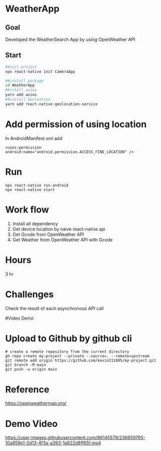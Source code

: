 # WeatherApp 

## Goal
Developed the WeatherSearch App by using OpenWeather API
## Start

```bash 
##init project 
npx react-native init CameraApp  

##install package 
cd WeatherApp  
##intall axios
yarn add axios 
##install Geoloation 
yarn add react-native-geolocation-service
```

# Add permission of using location 
In AndroidManifest.xml add 
```
<uses-permission android:name="android.permission.ACCESS_FINE_LOCATION" />
```
# Run

```
npx react-native run-android 
npx react-native start
```
# 

# Work flow 

1. Install all dependency 
2. Get device location by naive react-native api
3. Get Gcode from OpenWeather API
4. Get Weather from OpenWeather API with Gcode 

# Hours 
3 hr

# Challenges

Check the result of each asynchronous API call 

#Video Demo


# Upload to Github by github cli 

```
# create a remote repository from the current directory
gh repo create my-project --private --source=. --remote=upstream
git remote add origin https://github.com/kevin211005/my-project.git
git branch -M main
git push -u origin main
```

# Reference 
https://openweathermap.org/

# Demo Video 





https://user-images.githubusercontent.com/86145579/236659765-10a859e1-2d13-4f3a-a393-1a922d8ff65f.mp4




